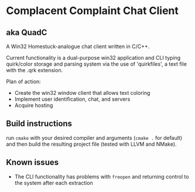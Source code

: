 # Complacent Complaint Chat Client
## aka QuadC
A Win32 Homestuck-analogue chat client written in C/C++.

Current functionality is a dual-purpose win32 application and CLI typing quirk/color storage and parsing system via the use of 'quirkfiles', a text file with the .qrk extension.

Plan of action:
  * Create the win32 window client that allows text coloring
  * Implement user identification, chat, and servers
  * Acquire hosting

## Build instructions
run `cmake` with your desired compiler and arguments (`cmake .` for default) and then build the resulting project file (tested with LLVM and NMake).

## Known issues
  * The CLI functionality has problems with `freopen` and returning control to the system after each extraction